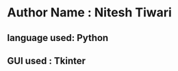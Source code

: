 <h1> Author Name : Nitesh Tiwari</h1>
<h2> language used: Python </h2>
<h2> GUI used : Tkinter</h2>
<img src="https://assets.wpdeveloper.com/2022/03/Best-Online-Code-Editor-To-Use-In-2022.png>

